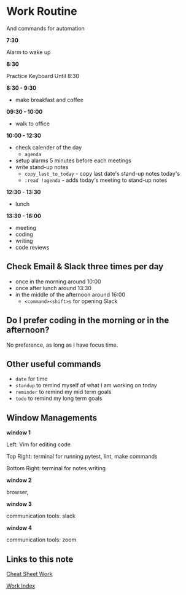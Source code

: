 # Work Routine

And commands for automation

**7:30**

Alarm to wake up

**8:30**

Practice Keyboard Until 8:30

**8:30 - 9:30**

- make breakfast and coffee

**09:30 - 10:00**

- walk to office

**10:00 - 12:30**

- check calender of the day
  - `agenda`
- setup alarms 5 minutes before each meetings
- write stand-up notes
  - `copy_last_to_today` - copy last date's stand-up notes today's
  - `:read !agenda` - adds today's meeting to stand-up notes

**12:30 - 13:30**

- lunch

**13:30 - 18:00**

- meeting
- coding
- writing
- code reviews

## Check Email & Slack three times per day

- once in the morning around 10:00
- once after lunch around 13:30
- in the middle of the afternoon around 16:00
  - `<command><shift>s` for opening Slack

## Do I prefer coding in the morning or in the afternoon?

No preference, as long as I have focus time.

## Other useful commands

- `date` for time
- `standup` to remind myself of what I am working on today
- `reminder` to remind my mid term goals
- `todo` to remind my long term goals

## Window Managements

**window 1**

Left: Vim for editing code

Top Right: terminal for running pytest, lint, make commands

Bottom Right: terminal for notes writing

**window 2**

browser,

**window 3**

communication tools: slack

**window 4**

communication tools: zoom

## Links to this note

[Cheat Sheet Work](cheat-sheet-work.md)

[Work Index](index-work.md)
